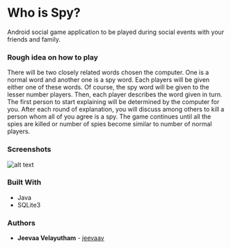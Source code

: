 # Who is Spy?

Android social game application to be played during social events with your friends and family.


### Rough idea on how to play

There will be two closely related words chosen the computer. One is a normal word and another one is a spy word.
Each players will be given either one of these words. Of course, the spy word will be given to the lesser number 
players. Then, each player describes the word given in turn. The first person to start explaining will be determined
by the computer for you. After each round of explanation, you will discuss among others to kill a person whom all 
of you agree is a spy. The game continues until all the spies are killed or number of spies become similar to number 
of normal players.

### Screenshots

![alt text](https://raw.githubusercontent.com/username/projectname/branch/path/to/img.png)

### Built With

* Java
* SQLite3

### Authors

* **Jeevaa Velayutham** - [jeevaav](https://github.com/jeevaav)
